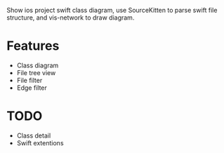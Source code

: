 Show ios project swift class diagram, use SourceKitten to parse swift file structure, and vis-network to draw diagram.

# Features
- Class diagram
- File tree view
- File filter
- Edge filter

# TODO
- Class detail
- Swift extentions